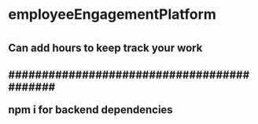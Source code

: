 <h1>employeeEngagementPlatform<h1>

<h2>Can add hours to keep track your work<h2>

###########################################

npm i for backend dependencies
